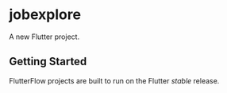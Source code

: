 # jobexplore

A new Flutter project.

## Getting Started

FlutterFlow projects are built to run on the Flutter _stable_ release.
